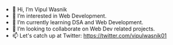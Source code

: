 - 👋 Hi, I’m Vipul Wasnik
- 👀 I’m interested in Web Development. 
- 🌱 I’m currently learning DSA and Web Development.
- 💞️ I’m looking to collaborate on Web Dev related projects.
- 📫 Let's catch up at Twitter: https://twitter.com/vipulwasnik01 
<!---
Vipul-CiC/Vipul-CiC is a ✨ special ✨ repository because its `README.md` (this file) appears on your GitHub profile.
You can click the Preview link to take a look at your changes.
--->
